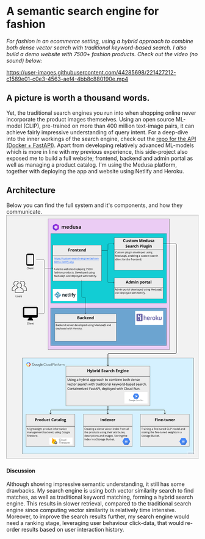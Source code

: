 # A semantic search engine for fashion

*For fashion in an ecommerce setting, using a hybrid approach to combine both dense vector search with traditional
keyword-based search. I also build a demo website
with 7500+ fashion products. Check out the video (no sound) below:*

https://user-images.githubusercontent.com/44285698/221427212-c1589e01-c0e3-4563-aef4-4bb8c880190e.mp4

## A picture is worth a thousand words.

Yet, the traditional search engines you run into when shopping online never incorporate the product images themselves.
Using an open source ML-model (CLIP), pre-trained on more than 400 million text-image pairs, it can achieve fairly
impressive understanding of query intent. For a deep-dive into the inner workings of the search engine, check out
the [repo for the API (Docker + FastAPI)](https://github.com/msvensson222/search-api-demo1). Apart from developing
relatively advanced ML-models which is more in line with my previous experience, this side-project also exposed me to
build a full website; frontend, backend and admin portal as well as managing a product catalog. I'm using the Medusa
platform, together with deploying the app and website using Netlify and Heroku.

## Architecture
Below you can find the full system and it's components, and how they communicate.
![](architecture.png)
#### Discussion

Although showing impressive semantic understanding, it still has some drawbacks. My search engine is using both vector
similarity search to find matches, as well as traditional keyword matching, forming a hybrid search engine. This results
in slower retrieval, compared to the traditional search engine since computing vector similarity is relatively time
intensive. Moreover, to improve the search results further, my search engine would need a ranking stage, leveraging user
behaviour click-data, that would re-order results based on user interaction history.

